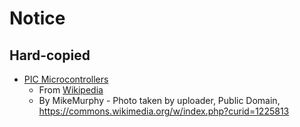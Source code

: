 # Notice

## Hard-copied

- [PIC Microcontrollers](pic-microcontrollers.jpg)
    - From [Wikipedia](https://en.wikipedia.org/wiki/PIC_microcontrollers#/media/File:PIC_microcontrollers.jpg)
    - By MikeMurphy - Photo taken by uploader, Public Domain, https://commons.wikimedia.org/w/index.php?curid=1225813
